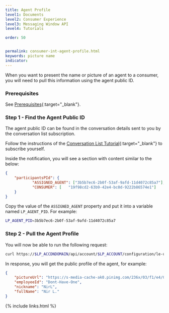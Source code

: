 ```yaml
---
title: Agent Profile
level1: Documents
level2: Consumer Experience
level3: Messaging Window API
level4: Tutorials

order: 50


permalink: consumer-int-agent-profile.html
keywords: picture name
indicator:
---
```

When you want to present the name or picture of an agent to a consumer, you will need to pull this information using the agent public ID.

###  Prerequisites
See [Prerequisites](consumer-int-get-msg.html#prerequisites){:target="_blank"}.

###  Step 1 - Find the Agent Public ID

The agent public ID can be found in the conversation details sent to you by the conversation list subscription.

Follow the instructions of the [Conversation List Tutorial](consumer-int-conversation-md.html){:target="_blank"} to subscribe yourself.

Inside the notification, you will see a section with content similar to the below:

```json
{
	"participantsPId": {
			"ASSIGNED_AGENT": ["3b5b7ec6-2b0f-53af-9afd-11d4072c85a7"],
			"CONSUMER": [	"19f98cd2-63b9-42e4-bc0d-9222b86574e1"]
	}
}
```

Copy the value of the ``ASSIGNED_AGENT`` property and put it into a variable named ``LP_AGENT_PID``. For example:

```sh
LP_AGENT_PID=3b5b7ec6-2b0f-53af-9afd-11d4072c85a7
```

###  Step 2 - Pull the Agent Profile

You will now be able to run the following request:

```sh
curl https://$LP_ACCDNDOMAIN/api/account/$LP_ACCOUNT/configuration/le-users/users/$LP_AGENT_PID
```

In response, you will get the public profile of the agent, for example:

```json
{
	"pictureUrl": "https://s-media-cache-ak0.pinimg.com/236x/03/f1/e4/03f1e4f711680ce53a051e5913775139.jpg",
	"employeeId": "Dont-Have-One",
	"nickname": "NirL",
	"fullName": "Nir L."
}
```


{% include links.html %}
